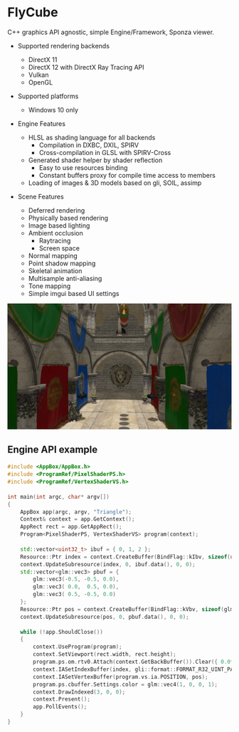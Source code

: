 # FlyCube

C++ graphics API agnostic, simple Engine/Framework, Sponza viewer.

* Supported rendering backends
  * DirectX 11
  * DirectX 12 with DirectX Ray Tracing API
  * Vulkan
  * OpenGL

* Supported platforms
  * Windows 10 only

* Engine Features
  * HLSL as shading language for all backends
    * Compilation in DXBC, DXIL, SPIRV
    * Cross-compilation in GLSL with SPIRV-Cross
  * Generated shader helper by shader reflection
    * Easy to use resources binding
    * Constant buffers proxy for compile time access to members
  * Loading of images & 3D models based on gli, SOIL, assimp

* Scene Features
  * Deferred rendering
  * Physically based rendering
  * Image based lighting
  * Ambient occlusion
    * Raytracing
    * Screen space
  * Normal mapping
  * Point shadow mapping
  * Skeletal animation
  * Multisample anti-aliasing
  * Tone mapping
  * Simple imgui based UI settings

![sponza.png](screenshots/sponza.png)

## Engine API example
```cpp
#include <AppBox/AppBox.h>
#include <ProgramRef/PixelShaderPS.h>
#include <ProgramRef/VertexShaderVS.h>

int main(int argc, char* argv[])
{
    AppBox app(argc, argv, "Triangle");
    Context& context = app.GetContext();
    AppRect rect = app.GetAppRect();
    Program<PixelShaderPS, VertexShaderVS> program(context);

    std::vector<uint32_t> ibuf = { 0, 1, 2 };
    Resource::Ptr index = context.CreateBuffer(BindFlag::kIbv, sizeof(uint32_t) * ibuf.size(), sizeof(uint32_t));
    context.UpdateSubresource(index, 0, ibuf.data(), 0, 0);
    std::vector<glm::vec3> pbuf = {
        glm::vec3(-0.5, -0.5, 0.0),
        glm::vec3( 0.0,  0.5, 0.0),
        glm::vec3( 0.5, -0.5, 0.0)
    };
    Resource::Ptr pos = context.CreateBuffer(BindFlag::kVbv, sizeof(glm::vec3) * pbuf.size(), sizeof(glm::vec3));
    context.UpdateSubresource(pos, 0, pbuf.data(), 0, 0);

    while (!app.ShouldClose())
    {
        context.UseProgram(program);
        context.SetViewport(rect.width, rect.height);
        program.ps.om.rtv0.Attach(context.GetBackBuffer()).Clear({ 0.0f, 0.2f, 0.4f, 1.0f });
        context.IASetIndexBuffer(index, gli::format::FORMAT_R32_UINT_PACK32);
        context.IASetVertexBuffer(program.vs.ia.POSITION, pos);
        program.ps.cbuffer.Settings.color = glm::vec4(1, 0, 0, 1);
        context.DrawIndexed(3, 0, 0);
        context.Present();
        app.PollEvents();
    }
}
```
